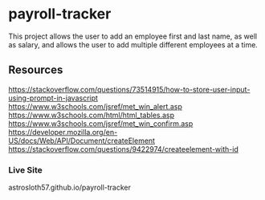 # payroll-tracker
This project allows the user to add an employee first and last name, as well as
salary, and allows the user to add multiple different employees at a time.
## Resources
https://stackoverflow.com/questions/73514915/how-to-store-user-input-using-prompt-in-javascript
https://www.w3schools.com/jsref/met_win_alert.asp
https://www.w3schools.com/html/html_tables.asp
https://www.w3schools.com/jsref/met_win_confirm.asp
https://developer.mozilla.org/en-US/docs/Web/API/Document/createElement
https://stackoverflow.com/questions/9422974/createelement-with-id

### Live Site
astrosloth57.github.io/payroll-tracker
